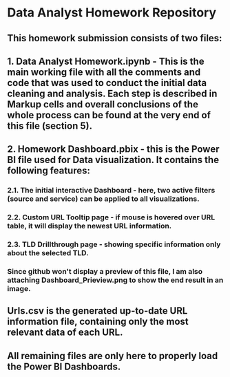 # Data Analyst Homework Repository
## This homework submission consists of two files:
## 1. Data Analyst Homework.ipynb - This is the main working file with all the comments and code that was used to conduct the initial data cleaning and analysis. Each step is described in Markup cells and overall conclusions of the whole process can be found at the very end of this file (section 5).
## 2. Homework Dashboard.pbix - this is the Power BI file used for Data visualization. It contains the following features:
### 2.1. The initial interactive Dashboard - here, two active filters (source and service) can be applied to all visualizations.
### 2.2. Custom URL Tooltip page - if mouse is hovered over URL table, it will display the newest URL information.
### 2.3. TLD Drillthrough page - showing specific information only about the selected TLD.
### Since github won't display a preview of this file, I am also attaching Dashboard_Prieview.png to show the end result in an image.
## Urls.csv is the generated up-to-date URL information file, containing only the most relevant data of each URL.
## All remaining files are only here to properly load the Power BI Dashboards.
